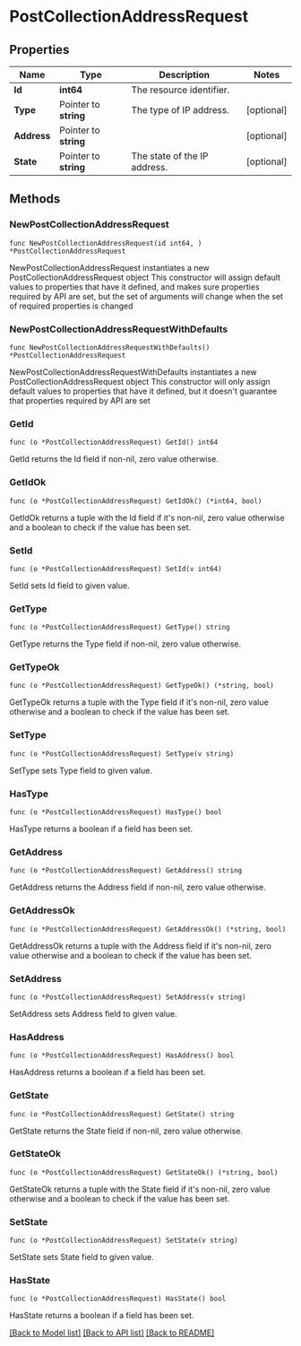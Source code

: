 # PostCollectionAddressRequest

## Properties

Name | Type | Description | Notes
------------ | ------------- | ------------- | -------------
**Id** | **int64** | The resource identifier. | 
**Type** | Pointer to **string** | The type of IP address. | [optional] 
**Address** | Pointer to **string** |  | [optional] 
**State** | Pointer to **string** | The state of the IP address. | [optional] 

## Methods

### NewPostCollectionAddressRequest

`func NewPostCollectionAddressRequest(id int64, ) *PostCollectionAddressRequest`

NewPostCollectionAddressRequest instantiates a new PostCollectionAddressRequest object
This constructor will assign default values to properties that have it defined,
and makes sure properties required by API are set, but the set of arguments
will change when the set of required properties is changed

### NewPostCollectionAddressRequestWithDefaults

`func NewPostCollectionAddressRequestWithDefaults() *PostCollectionAddressRequest`

NewPostCollectionAddressRequestWithDefaults instantiates a new PostCollectionAddressRequest object
This constructor will only assign default values to properties that have it defined,
but it doesn't guarantee that properties required by API are set

### GetId

`func (o *PostCollectionAddressRequest) GetId() int64`

GetId returns the Id field if non-nil, zero value otherwise.

### GetIdOk

`func (o *PostCollectionAddressRequest) GetIdOk() (*int64, bool)`

GetIdOk returns a tuple with the Id field if it's non-nil, zero value otherwise
and a boolean to check if the value has been set.

### SetId

`func (o *PostCollectionAddressRequest) SetId(v int64)`

SetId sets Id field to given value.


### GetType

`func (o *PostCollectionAddressRequest) GetType() string`

GetType returns the Type field if non-nil, zero value otherwise.

### GetTypeOk

`func (o *PostCollectionAddressRequest) GetTypeOk() (*string, bool)`

GetTypeOk returns a tuple with the Type field if it's non-nil, zero value otherwise
and a boolean to check if the value has been set.

### SetType

`func (o *PostCollectionAddressRequest) SetType(v string)`

SetType sets Type field to given value.

### HasType

`func (o *PostCollectionAddressRequest) HasType() bool`

HasType returns a boolean if a field has been set.

### GetAddress

`func (o *PostCollectionAddressRequest) GetAddress() string`

GetAddress returns the Address field if non-nil, zero value otherwise.

### GetAddressOk

`func (o *PostCollectionAddressRequest) GetAddressOk() (*string, bool)`

GetAddressOk returns a tuple with the Address field if it's non-nil, zero value otherwise
and a boolean to check if the value has been set.

### SetAddress

`func (o *PostCollectionAddressRequest) SetAddress(v string)`

SetAddress sets Address field to given value.

### HasAddress

`func (o *PostCollectionAddressRequest) HasAddress() bool`

HasAddress returns a boolean if a field has been set.

### GetState

`func (o *PostCollectionAddressRequest) GetState() string`

GetState returns the State field if non-nil, zero value otherwise.

### GetStateOk

`func (o *PostCollectionAddressRequest) GetStateOk() (*string, bool)`

GetStateOk returns a tuple with the State field if it's non-nil, zero value otherwise
and a boolean to check if the value has been set.

### SetState

`func (o *PostCollectionAddressRequest) SetState(v string)`

SetState sets State field to given value.

### HasState

`func (o *PostCollectionAddressRequest) HasState() bool`

HasState returns a boolean if a field has been set.


[[Back to Model list]](../README.md#documentation-for-models) [[Back to API list]](../README.md#documentation-for-api-endpoints) [[Back to README]](../README.md)


